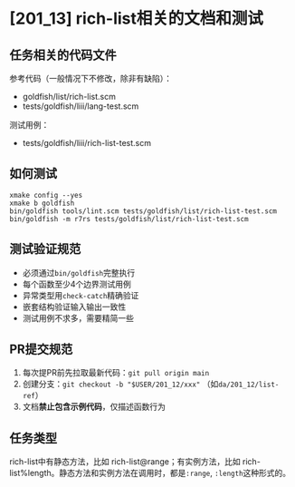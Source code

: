 # [201_13] rich-list相关的文档和测试

## 任务相关的代码文件
参考代码（一般情况下不修改，除非有缺陷）：
- goldfish/list/rich-list.scm
- tests/goldfish/liii/lang-test.scm

测试用例：
- tests/goldfish/liii/rich-list-test.scm

## 如何测试
```
xmake config --yes
xmake b goldfish
bin/goldfish tools/lint.scm tests/goldfish/list/rich-list-test.scm
bin/goldfish -m r7rs tests/goldfish/list/rich-list-test.scm
```

## 测试验证规范
- 必须通过`bin/goldfish`完整执行
- 每个函数至少4个边界测试用例
- 异常类型用`check-catch`精确验证
- 嵌套结构验证输入输出一致性
- 测试用例不求多，需要精简一些

## PR提交规范
1. 每次提PR前先拉取最新代码：`git pull origin main`
2. 创建分支：`git checkout -b "$USER/201_12/xxx"` （如`da/201_12/list-ref`）
3. 文档**禁止包含示例代码**，仅描述函数行为

## 任务类型
rich-list中有静态方法，比如 rich-list@range；有实例方法，比如 rich-list%length。静态方法和实例方法在调用时，都是`:range`, `:length`这种形式的。
